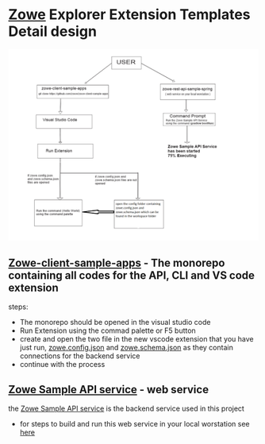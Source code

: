 # [Zowe](https://www.zowe.org/) Explorer Extension Templates Detail design

![](Detail_design.png)
 
  ## [Zowe-client-sample-apps](https://github.com/zowe/zowe-client-sample-apps) - The monorepo containing all codes for the API, CLI and VS code extension
  steps:
   * The monorepo should be opened in the visual studio code
   * Run Extension using the commad palette or F5 button
   * create and open the two file in the new vscode extension that you have just run, [zowe.config.json](https://github.com/zowe/zowe-client-sample-apps/blob/master/zowe.config.json) and [zowe.schema.json](https://github.com/zowe/zowe-client-sample-apps/blob/master/zowe.schema.json) as they contain connections for the backend service
   * continue with the process

  ## [Zowe Sample API service](https://github.com/zowe/sample-spring-boot-api-service/blob/master/zowe-rest-api-sample-spring/README.md)  - web service
  the [Zowe Sample API service](https://github.com/zowe/sample-spring-boot-api-service/blob/master/zowe-rest-api-sample-spring/README.md) is the backend service used in this project
  * for steps to build and run this web service in your local worstation see [here](https://github.com/zowe/sample-spring-boot-api-service/blob/master/zowe-rest-api-sample-spring/README.md)

